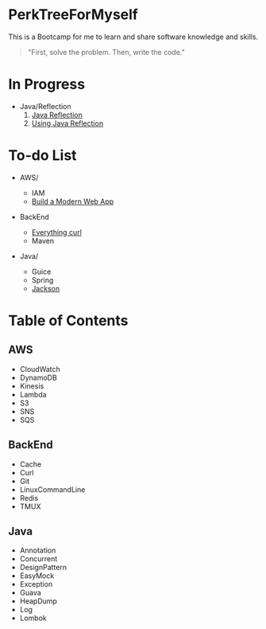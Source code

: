 # PerkTreeForMyself
This is a Bootcamp for me to learn and share software knowledge and skills.

> "First, solve the problem. Then, write the code."

# In Progress
  - Java/Reflection
    1. [Java Reflection](https://juejin.im/post/5dac4edff265da5b5f7588d1)
    2. [Using Java Reflection](https://www.oracle.com/technical-resources/articles/java/javareflection.html)

# To-do List
- AWS/
  - IAM
  - [Build a Modern Web App](https://aws.amazon.com/getting-started/projects/build-modern-app-fargate-lambda-dynamodb-python/)
  
- BackEnd
  - [Everything curl](https://ec.haxx.se/cmdline)
  - Maven

- Java/
  - Guice
  - Spring
  - [Jackson](https://github.com/FasterXML/jackson#documentation)

# Table of Contents
## AWS
- CloudWatch
- DynamoDB
- Kinesis
- Lambda
- S3
- SNS
- SQS

## BackEnd
- Cache
- Curl
- Git
- LinuxCommandLine
- Redis
- TMUX

## Java
- Annotation
- Concurrent
- DesignPattern
- EasyMock
- Exception
- Guava
- HeapDump
- Log
- Lombok
